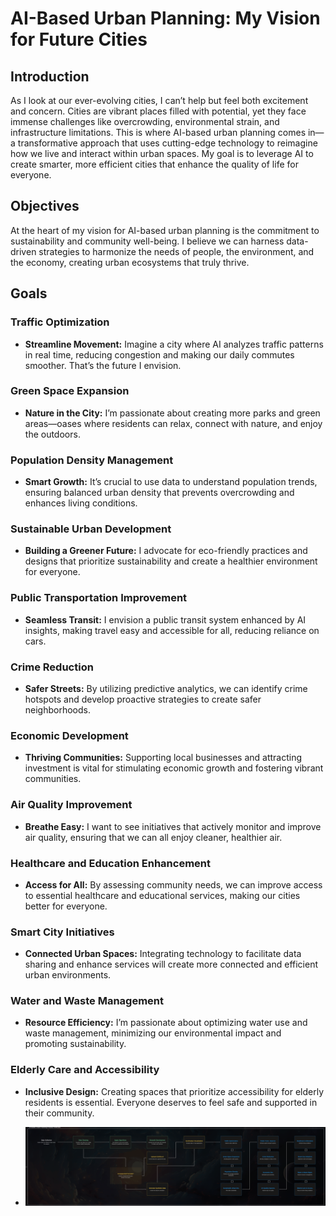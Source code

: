 <!--
# Title: AI-Based Urban Planning: Paving the Path to Smarter Cities

Introduction: Urbanization is transforming our cities at an unprecedented pace, presenting unique challenges that demand innovative solutions. As I observe the complexities of urban life, I am driven by the question: how can we effectively design our cities to enhance the quality of life for all residents? This inquiry has led me to explore the role of artificial intelligence (AI) in urban planning.

AI offers powerful tools for analyzing data, predicting trends, and facilitating community engagement. Imagine a future where traffic congestion is minimized, public transportation is optimized, and green spaces are expanded to meet the needs of diverse populations. The integration of AI into urban planning can make this vision a reality.

Overview: This paper examines the intersection of AI and urban planning, focusing on how technology can improve decision-making and foster sustainable city development. Key areas of exploration include predictive modeling, simulation, public engagement, resource optimization, and environmental sustainability.

Objectives:

To investigate how AI-driven data analysis enhances urban planning decisions.
To explore the role of simulations in visualizing urban scenarios.
To assess methods for improving public engagement through AI tools.
To identify strategies for optimizing resource allocation in urban settings.
To evaluate the contributions of AI in promoting sustainable practices.
Goals: My goal is to utilize AI to achieve several key objectives in urban planning:

Traffic optimization to reduce congestion and improve mobility.
Green space expansion to enhance community well-being.
Population density management for balanced urban growth.
Sustainable urban development to prioritize environmental health.
Public transportation improvement for increased accessibility.
Crime reduction through data-driven safety measures.
Economic development to foster innovation and job creation.
Air quality improvement for healthier living conditions.
Healthcare and education enhancement to ensure equitable access.
Smart city initiatives that leverage technology for efficient management.
Water and waste management to promote sustainability.
Elderly care and accessibility to support inclusive urban living.
By focusing on these goals, I aim to inspire urban planners, policymakers, and researchers to adopt AI-driven approaches that create smarter, more sustainable cities, ultimately enhancing the quality of life for all inhabitants.
-->


# AI-Based Urban Planning: My Vision for Future Cities

## Introduction
As I look at our ever-evolving cities, I can’t help but feel both excitement and concern. Cities are vibrant places filled with potential, yet they face immense challenges like overcrowding, environmental strain, and infrastructure limitations. This is where AI-based urban planning comes in—a transformative approach that uses cutting-edge technology to reimagine how we live and interact within urban spaces. My goal is to leverage AI to create smarter, more efficient cities that enhance the quality of life for everyone.

## Objectives
At the heart of my vision for AI-based urban planning is the commitment to sustainability and community well-being. I believe we can harness data-driven strategies to harmonize the needs of people, the environment, and the economy, creating urban ecosystems that truly thrive.

## Goals
### Traffic Optimization
- **Streamline Movement:** Imagine a city where AI analyzes traffic patterns in real time, reducing congestion and making our daily commutes smoother. That’s the future I envision.

### Green Space Expansion
- **Nature in the City:** I’m passionate about creating more parks and green areas—oases where residents can relax, connect with nature, and enjoy the outdoors.

### Population Density Management
- **Smart Growth:** It’s crucial to use data to understand population trends, ensuring balanced urban density that prevents overcrowding and enhances living conditions.

### Sustainable Urban Development
- **Building a Greener Future:** I advocate for eco-friendly practices and designs that prioritize sustainability and create a healthier environment for everyone.

### Public Transportation Improvement
- **Seamless Transit:** I envision a public transit system enhanced by AI insights, making travel easy and accessible for all, reducing reliance on cars.

### Crime Reduction
- **Safer Streets:** By utilizing predictive analytics, we can identify crime hotspots and develop proactive strategies to create safer neighborhoods.

### Economic Development
- **Thriving Communities:** Supporting local businesses and attracting investment is vital for stimulating economic growth and fostering vibrant communities.

### Air Quality Improvement
- **Breathe Easy:** I want to see initiatives that actively monitor and improve air quality, ensuring that we can all enjoy cleaner, healthier air.

### Healthcare and Education Enhancement
- **Access for All:** By assessing community needs, we can improve access to essential healthcare and educational services, making our cities better for everyone.

### Smart City Initiatives
- **Connected Urban Spaces:** Integrating technology to facilitate data sharing and enhance services will create more connected and efficient urban environments.

### Water and Waste Management
- **Resource Efficiency:** I’m passionate about optimizing water use and waste management, minimizing our environmental impact and promoting sustainability.

### Elderly Care and Accessibility
- **Inclusive Design:** Creating spaces that prioritize accessibility for elderly residents is essential. Everyone deserves to feel safe and supported in their community.

- <img src="https://github.com/Gurupatil0003/AI-Based-Urban-Plan/blob/master/Images/U0jjIMs1irVDxIrWB7U.png">

